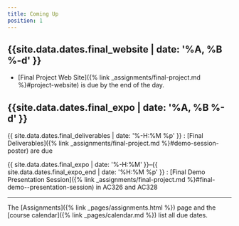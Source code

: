 ```yaml
---
title: Coming Up
position: 1
---
```


## {{site.data.dates.final_website | date: '%A, %B %-d' }}

* [Final Project Web Site]({% link _assignments/final-project.md %}#project-website) is due by the end of the day.

## {{site.data.dates.final_expo | date: '%A, %B %-d' }}

{{ site.data.dates.final_deliverables | date: '%-H:%M %p' }}
: [Final Deliverables]({% link _assignments/final-project.md %}#demo-session-poster) are due

{{ site.data.dates.final_expo | date: '%-H:%M' }}–{{ site.data.dates.final_expo_end | date: '%H:%M %p' }}
: [Final Demo Presentation Session]({% link _assignments/final-project.md %}#final-demo--presentation-session) in AC326 and AC328

---

The [Assignments]({% link _pages/assignments.html %}) page and the [course calendar]({% link _pages/calendar.md %}) list all due dates.
